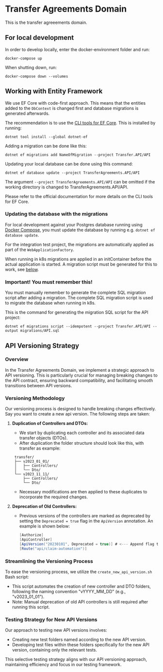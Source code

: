 # Transfer Agreements Domain
This is the transfer agreeements domain.

## For local development<a id="docker-compose"></a>

In order to develop locally, enter the docker-environment folder and run:

```shell
docker-compose up
```

When shutting down, run:

```shell
docker-compose down --volumes
```

## Working with Entity Framework

We use EF Core with code-first approach. This means that the entities added to the `DbContext` is changed first and database migrations is generated afterwards.

The recommendation is to use the [CLI tools for EF Core](https://learn.microsoft.com/en-us/ef/core/cli/dotnet). This is installed by running:

```shell
dotnet tool install --global dotnet-ef
```

Adding a migration can be done like this:

```shell
dotnet ef migrations add NameOfMigration --project Transfer.API/API
```

Updating your local database can be done using this command:

```shell
dotnet ef database update --project TransferAgreements.API/API
```

The argument `--project TransferAgreements.API/API` can be omitted if the working directory is changed to TransferAgreements.API/API.

Please refer to the official documentation for more details on the CLI tools for EF Core.

### Updating the database with the migrations

For local development against your Postgres database running using [Docker Compose](#docker-compose), you must update the database by running e.g. `dotnet ef database update`.

For the integration test project, the migrations are automatically applied as part of the `WebApplicationFactory`.

When running in k8s migrations are applied in an initContainer before the actual application is started. A migration script must be generated for this to work, see [below](#important).

### Important! You must remember this!<a id="important"></a>

You must manually remember to generate the complete SQL migration script after adding a migration. The complete SQL migration script is used to migrate the database when running in k8s.

This is the command for generating the migration SQL script for the API project:

```shell
dotnet ef migrations script --idempotent --project Transfer.API/API --output migrations/API.sql
```

## API Versioning Strategy

### Overview
In the Transfer Agreements Domain, we implement a strategic approach to API versioning. This is particularly crucial for managing breaking changes to the API contract, ensuring backward compatibility, and facilitating smooth transitions between API versions.

### Versioning Methodology
Our versioning process is designed to handle breaking changes effectively.
Say you want to create a new api version. The following steps are taken:

1. **Duplication of Controllers and DTOs:**

    - We start by duplicating each controller and its associated data transfer objects (DTOs).
    - After duplication the folder structure should look like this, with transfer as example:
   ```
    transfer/
    ├── v2023_01_01/
    │   ├── Controllers/
    │   └── Dto/
    └── v2023_11_11/
        ├── Controllers/
        └── Dto/
   ```
    - Necessary modifications are then applied to these duplicates to incorporate the required changes.

2. **Deprecation of Old Controllers:**
    - Previous versions of the controllers are marked as deprecated by setting the `Deprecated = true` flag in the `ApiVersion` annotation. An example is shown below:
      ```csharp
      [Authorize]
      [ApiController]
      [ApiVersion("20230101", Deprecated = true)] # <--- Append flag to the annotation
      [Route("api/claim-automation")]
      ```

### Streamlining the Versioning Process
To ease the versioning process, we utilize the `create_new_api_version.sh` Bash script:

- This script automates the creation of new controller and DTO folders, following the naming convention "vYYYY_MM_DD" (e.g., "v2023_01_01").
- Note: Manual deprecation of old API controllers is still required after running this script.

### Testing Strategy for New API Versions
Our approach to testing new API versions involves:

- Creating new test folders named according to the new API version.
- Developing test files within these folders specifically for the new API version, containing only the relevant tests.

This selective testing strategy aligns with our API versioning approach, maintaining efficiency and focus in our testing framework.
